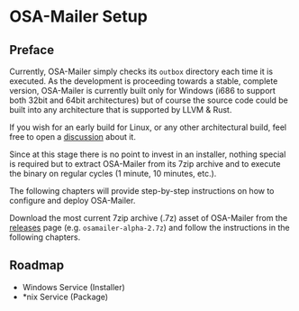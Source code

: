 # OSA-Mailer Setup

## Preface

Currently, OSA-Mailer simply checks its `outbox` directory each time it is executed. As the development is proceeding towards a stable, complete version, OSA-Mailer is currently built only for Windows (i686 to support both 32bit and 64bit architectures) but of course the source code could be built into any architecture that is supported by LLVM & Rust.

If you wish for an early build for Linux, or any other architectural build, feel free to open a [discussion](https://github.com/DK26/osa-mailer/discussions/new/choose) about it.

Since at this stage there is no point to invest in an installer, nothing special is required but to extract OSA-Mailer from its 7zip archive and to execute the binary on regular cycles (1 minute, 10 minutes, etc.).

The following chapters will provide step-by-step instructions on how to configure and deploy OSA-Mailer.

Download the most current 7zip archive (.7z) asset of OSA-Mailer from the [releases](https://github.com/DK26/osa-mailer/releases) page (e.g. `osamailer-alpha-2.7z`) and follow the instructions in the following chapters.

## Roadmap

- Windows Service (Installer)
- *nix Service (Package)